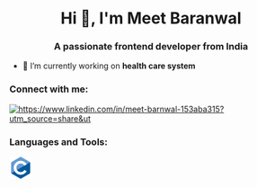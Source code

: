 <h1 align="center">Hi 👋, I'm Meet Baranwal</h1>
<h3 align="center">A passionate frontend developer from India</h3>

- 🔭 I’m currently working on **health care system**

<h3 align="left">Connect with me:</h3>
<p align="left">
<a href="https://www.linkedin.com/in/meet-barnwal-153aba315?utm_source=share&ut" target="blank"><img align="center" src="https://raw.githubusercontent.com/rahuldkjain/github-profile-readme-generator/master/src/images/icons/Social/linked-in-alt.svg" alt="https://www.linkedin.com/in/meet-barnwal-153aba315?utm_source=share&ut" height="30" width="40" /></a>
</p>

<h3 align="left">Languages and Tools:</h3>
<p align="left"> <a href="https://www.cprogramming.com/" target="_blank" rel="noreferrer"> <img src="https://raw.githubusercontent.com/devicons/devicon/master/icons/c/c-original.svg" alt="c" width="40" height="40"/> </a> </p>
